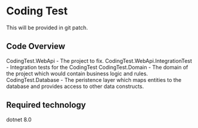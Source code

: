 # Coding Test

This will be provided in git patch.

## Code Overview
CodingTest.WebApi - The project to fix.
CodingTest.WebApi.IntegrationTest - Integration tests for the CodingTest
CodingTest.Domain - The domain of the project which would contain business logic and rules.
CodingTest.Database - The peristence layer which maps entities to the database and provides access to other data constructs.

## Required technology
dotnet 8.0

